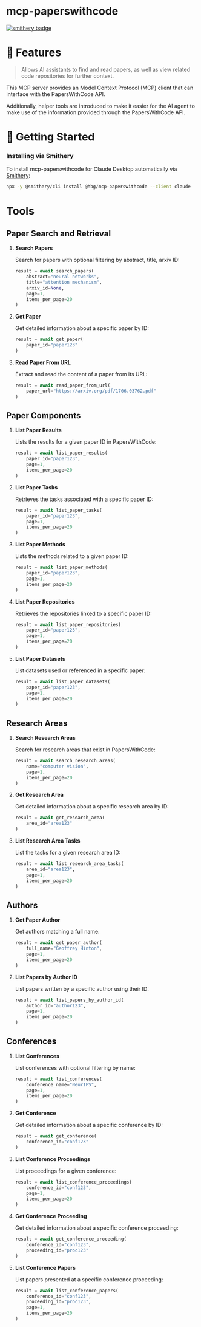 # mcp-paperswithcode

[![smithery badge](https://smithery.ai/badge/@hbg/mcp-paperswithcode)](https://smithery.ai/server/@hbg/mcp-paperswithcode)

# 🦾 Features

> Allows AI assistants to find and read papers, as well as view related code repositories for further context.

This MCP server provides an Model Context Protocol (MCP) client that can interface with the PapersWithCode API.

Additionally, helper tools are introduced to make it easier for the AI agent to make use of the information provided through the PapersWithCode API.

# 🚀 Getting Started

### Installing via Smithery

To install mcp-paperswithcode for Claude Desktop automatically via [Smithery](https://smithery.ai/server/@hbg/mcp-paperswithcode):

```bash
npx -y @smithery/cli install @hbg/mcp-paperswithcode --client claude
```

# Tools

## Paper Search and Retrieval

1. **Search Papers**

   Search for papers with optional filtering by abstract, title, arxiv ID:

   ```python
   result = await search_papers(
       abstract="neural networks",
       title="attention mechanism",
       arxiv_id=None,
       page=1,
       items_per_page=20
   )
   ```

2. **Get Paper**

   Get detailed information about a specific paper by ID:

   ```python
   result = await get_paper(
       paper_id="paper123"
   )
   ```

3. **Read Paper From URL**

   Extract and read the content of a paper from its URL:

   ```python
   result = await read_paper_from_url(
       paper_url="https://arxiv.org/pdf/1706.03762.pdf"
   )
   ```

## Paper Components

1. **List Paper Results**

   Lists the results for a given paper ID in PapersWithCode:

   ```python
   result = await list_paper_results(
       paper_id="paper123",
       page=1,
       items_per_page=20
   )
   ```

2. **List Paper Tasks**

   Retrieves the tasks associated with a specific paper ID:

   ```python
   result = await list_paper_tasks(
       paper_id="paper123",
       page=1,
       items_per_page=20
   )
   ```

3. **List Paper Methods**

   Lists the methods related to a given paper ID:

   ```python
   result = await list_paper_methods(
       paper_id="paper123",
       page=1,
       items_per_page=20
   )
   ```

4. **List Paper Repositories**

   Retrieves the repositories linked to a specific paper ID:

   ```python
   result = await list_paper_repositories(
       paper_id="paper123",
       page=1,
       items_per_page=20
   )
   ```

5. **List Paper Datasets**

   List datasets used or referenced in a specific paper:

   ```python
   result = await list_paper_datasets(
       paper_id="paper123",
       page=1,
       items_per_page=20
   )
   ```

## Research Areas

1. **Search Research Areas**

   Search for research areas that exist in PapersWithCode:

   ```python
   result = await search_research_areas(
       name="computer vision",
       page=1,
       items_per_page=20
   )
   ```

2. **Get Research Area**

   Get detailed information about a specific research area by ID:

   ```python
   result = await get_research_area(
       area_id="area123"
   )
   ```

3. **List Research Area Tasks**

   List the tasks for a given research area ID:

   ```python
   result = await list_research_area_tasks(
       area_id="area123",
       page=1,
       items_per_page=20
   )
   ```

## Authors

1. **Get Paper Author**

   Get authors matching a full name:

   ```python
   result = await get_paper_author(
       full_name="Geoffrey Hinton",
       page=1,
       items_per_page=20
   )
   ```

2. **List Papers by Author ID**

   List papers written by a specific author using their ID:

   ```python
   result = await list_papers_by_author_id(
       author_id="author123",
       page=1,
       items_per_page=20
   )
   ```

## Conferences

1. **List Conferences**

   List conferences with optional filtering by name:

   ```python
   result = await list_conferences(
       conference_name="NeurIPS",
       page=1,
       items_per_page=20
   )
   ```

2. **Get Conference**

   Get detailed information about a specific conference by ID:

   ```python
   result = await get_conference(
       conference_id="conf123"
   )
   ```

3. **List Conference Proceedings**

   List proceedings for a given conference:

   ```python
   result = await list_conference_proceedings(
       conference_id="conf123",
       page=1,
       items_per_page=20
   )
   ```

4. **Get Conference Proceeding**

   Get detailed information about a specific conference proceeding:

   ```python
   result = await get_conference_proceeding(
       conference_id="conf123",
       proceeding_id="proc123"
   )
   ```

5. **List Conference Papers**

   List papers presented at a specific conference proceeding:

   ```python
   result = await list_conference_papers(
       conference_id="conf123",
       proceeding_id="proc123",
       page=1,
       items_per_page=20
   )
   ```

